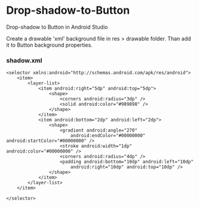 # Drop-shadow-to-Button
Drop-shadow to Button in Android Studio

Create a drawable 'xml' background file in res > drawable folder. Than add it to Button background properties.

### shadow.xml
```
<selector xmlns:android="http://schemas.android.com/apk/res/android">
    <item>
        <layer-list>
            <item android:right="5dp" android:top="5dp">
                <shape>
                    <corners android:radius="3dp" />
                    <solid android:color="#989898" />
                </shape>
            </item>
            <item android:bottom="2dp" android:left="2dp">
                <shape>
                    <gradient android:angle="270"
                        android:endColor="#00000000" android:startColor="#00000000" />
                    <stroke android:width="1dp" android:color="#00000000" />
                    <corners android:radius="4dp" />
                    <padding android:bottom="10dp" android:left="10dp"
                        android:right="10dp" android:top="10dp" />
                </shape>
            </item>
        </layer-list>
    </item>

</selector>
```

